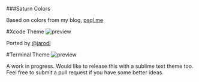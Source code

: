 ###Saturn Colors

Based on colors from my blog, [psql.me](http://psql.me/)

#Xcode Theme
![preview](http://static.tumblr.com/fvrop9o/r4Cn5mgmr/screen_shot_2014-05-15_at_11.30.39_am.png)

Ported by [@jarodl](http://github.com/jarodl)

#Terminal Theme
![preview](http://static.tumblr.com/fvrop9o/VYBn5mhbt/screen_shot_2014-05-15_at_11.49.52_am.png)


A work in progress. Would like to release this with a sublime text theme too. Feel free to submit a pull request if you have some better ideas.
